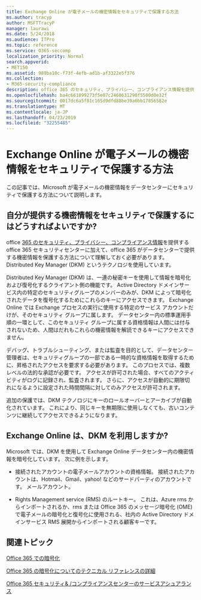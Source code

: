```yaml
---
title: Exchange Online が電子メールの機密情報をセキュリティで保護する方法
ms.author: tracyp
author: MSFTTracyP
manager: laurawi
ms.date: 5/24/2018
ms.audience: ITPro
ms.topic: reference
ms.service: O365-seccomp
localization_priority: Normal
search.appverid:
- MET150
ms.assetid: 989ba10c-f73f-4efb-ad1b-af3322e5f376
ms.collection:
- M365-security-compliance
description: office 365 のセキュリティ、プライバシー、コンプライアンス情報を提供する office 365 セキュリティセンターに加えて、office 365 がデータセンターで提供する機密情報を保護する方法について理解しておく必要があります。 Distributed Key Manager (DKM) というテクノロジを使用しています。
ms.openlocfilehash: ba4c661899273f5e07c2468631298f5500d0e32f
ms.sourcegitcommit: 0017dc6a5f81c165d9dfd88be39a6bb17856582e
ms.translationtype: MT
ms.contentlocale: ja-JP
ms.lasthandoff: 04/23/2019
ms.locfileid: "32255485"
---
```

# <a name="how-exchange-online-secures-your-email-secrets"></a>Exchange Online が電子メールの機密情報をセキュリティで保護する方法

この記事では、Microsoft が電子メールの機密情報をデータセンターにセキュリティで保護する方法について説明します。
  
## <a name="how-do-we-secure-secret-information-provided-by-you"></a>自分が提供する機密情報をセキュリティで保護するにはどうすればよいですか?

office [365 のセキュリティ、プライバシー、コンプライアンス情報](https://go.microsoft.com/fwlink/?linkid=874644)を提供する office 365 セキュリティセンターに加えて、office 365 がデータセンターで提供する機密情報を保護する方法について理解しておく必要があります。 Distributed Key Manager (DKM) というテクノロジを使用しています。
  
Distributed Key Manager (DKM) は、一連の秘密キーを使用して情報を暗号化および復号化するクライアント側の機能です。 Active Directory ドメインサービス内の特定のセキュリティグループのメンバーのみが、DKM によって暗号化されたデータを復号化するためにこれらのキーにアクセスできます。 Exchange Online では Exchange プロセスの実行に使用する特定のサービス アカウントだけが、そのセキュリティ グループに属します。 データセンター内の標準運用手順の一環として、このセキュリティ グループに属する資格情報は人間には付与されないため、人間はだれもこれらの機密情報を解読できるキーにアクセスできません。
  
デバッグ、トラブルシューティング、または監査を目的として、データセンター管理者は、セキュリティグループの一部である一時的な資格情報を取得するために、昇格されたアクセスを要求する必要があります。 このプロセスでは、複数レベルの法的な承認が必要です。 アクセスが許可された場合、すべてのアクティビティがログに記録され、監査されます。 さらに、アクセスが自動的に期限切れになるように設定された時間間隔に対してのみアクセスが許可されます。
  
追加の保護では、DKM テクノロジにキーのロールオーバーとアーカイブが自動化されています。 これにより、同じキーを無期限に使用しなくても、古いコンテンツに継続してアクセスできるようになります。
  
## <a name="where-does-exchange-online-make-use-of-dkm"></a>Exchange Online は、DKM を利用しますか?

Microsoft では、DKM を使用して Exchange Online データセンター内の機密情報を暗号化しています。 次に例を示します。
  
- 接続されたアカウントの電子メールアカウントの資格情報。 接続されたアカウントは、Hotmail、Gmail、yahoo! などのサードパーティのアカウントです。 メールアカウント。
    
- Rights Management service (RMS) のルートキー。 これは、Azure rms からインポートされるか、rms または Office 365 のメッセージ暗号化 (OME) で電子メールの暗号化と復号化に使用される、社内の Active Directory ドメインサービス RMS 展開からインポートされる顧客キーです。
    
## <a name="related-topics"></a>関連トピック

[Office 365 での暗号化](encryption.md)
  
[Office 365 の暗号化についてのテクニカル リファレンスの詳細](technical-reference-details-about-encryption.md)
  
[Office 365 セキュリティ&amp; /コンプライアンスセンターのサービスアシュアランス](https://go.microsoft.com/fwlink/?linkid=874645)
  

